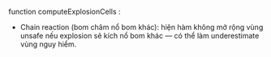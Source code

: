 function computeExplosionCells :
   - Chain reaction (bom châm nổ bom khác): hiện hàm không mở rộng vùng unsafe nếu explosion sẽ kích nổ bom khác — có thể làm underestimate vùng nguy hiểm.